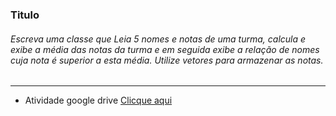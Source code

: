 ### Titulo

###### Escreva uma classe que Leia 5 nomes e notas de uma turma, calcula e exibe a média das notas da turma e em seguida exibe a relação de nomes cuja nota é superior a esta média. Utilize vetores para armazenar as notas.

---

- Atividade google drive [Clicque aqui]('https://docs.google.com/document/d/1A9DDEG7NTEPUq-tTkEtazeAAYTjhue3pDOuVS8dOqUo/edit')
